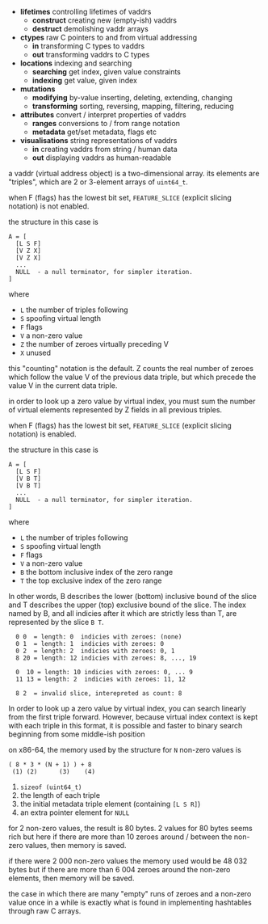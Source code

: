 * **lifetimes** controlling lifetimes of vaddrs
  * **construct** creating new (empty-ish) vaddrs
  * **destruct** demolishing vaddr arrays
* **ctypes** raw C pointers to and from virtual addressing
  * **in** transforming C types to vaddrs
  * **out** transforming vaddrs to C types
* **locations** indexing and searching
  * **searching** get index, given value constraints
  * **indexing** get value, given index
* **mutations**
  * **modifying** by-value inserting, deleting, extending, changing
  * **transforming** sorting, reversing, mapping, filtering, reducing
* **attributes** convert / interpret properties of vaddrs
  * **ranges** conversions to / from range notation
  * **metadata** get/set metadata, flags etc
* **visualisations** string representations of vaddrs
  * **in** creating vaddrs from string / human data
  * **out** displaying vaddrs as human-readable

a vaddr (virtual address object) is a two-dimensional array. its elements are "triples", which are 2 or 3-element arrays of `uint64_t`.

when F (flags) has the lowest bit set, `FEATURE_SLICE` (explicit slicing notation) is not enabled.

the structure in this case is
```
A = [
  [L S F]
  [V Z X]
  [V Z X]
  ...
  NULL  - a null terminator, for simpler iteration.
]
```

where
* `L` the number of triples following
* `S` spoofing virtual length
* `F` flags
* `V` a non-zero value
* `Z` the number of zeroes virtually preceding V
* `X` unused

this "counting" notation is the default. Z counts the real number of zeroes which follow the value V of the previous data triple, but which precede the value V in the current data triple.

in order to look up a zero value by virtual index, you must sum the number of virtual elements represented by Z fields in all previous triples.  

when F (flags) has the lowest bit set, `FEATURE_SLICE` (explicit slicing notation) is enabled.

the structure in this case is
```
A = [
  [L S F]
  [V B T]
  [V B T]
  ...
  NULL  - a null terminator, for simpler iteration.
]
```

where
* `L` the number of triples following
* `S` spoofing virtual length
* `F` flags
* `V` a non-zero value
* `B` the bottom inclusive index of the zero range
* `T` the top exclusive index of the zero range

In other words, B describes the lower (bottom) inclusive bound of the slice and T describes the upper (top) exclusive bound of the slice.
The index named by B, and all indicies after it which are strictly less than T, are represented by the slice `B T`.
```
  0 0  = length: 0  indicies with zeroes: (none)
  0 1  = length: 1  indicies with zeroes: 0
  0 2  = length: 2  indicies with zeroes: 0, 1
  8 20 = length: 12 indicies with zeroes: 8, ..., 19

  0  10 = length: 10 indicies with zeroes: 0, ... 9
  11 13 = length: 2  indicies with zeroes: 11, 12

  8 2  = invalid slice, interepreted as count: 8
```

In order to look up a zero value by virtual index, you can search linearly from the first triple forward. However, because virtual index context is kept with each triple in this format, it is possible and faster to binary search beginning from some middle-ish position 

on x86-64, the memory used by the structure for `N` non-zero values is

```
( 8 * 3 * (N + 1) ) + 8
 (1) (2)      (3)    (4)
```
1. `sizeof (uint64_t)`
2. the length of each triple
3. the initial metadata triple element (containing `[L S R]`)
4. an extra pointer element for `NULL`

for 2 non-zero values, the result is 80 bytes.
2 values for 80 bytes seems rich but here if there are more than 10 zeroes around / between the non-zero values, then memory is saved.

if there were 2 000 non-zero values the memory used would be 48 032 bytes but if there are more than 6 004 zeroes around the non-zero elements, then memory will be saved.

the case in which there are many "empty" runs of zeroes and a non-zero value once in a while is exactly what is found in implementing hashtables through raw C arrays.
